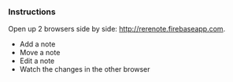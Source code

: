 ### Instructions

Open up 2 browsers side by side: http://rerenote.firebaseapp.com.

 * Add a note
 * Move a note
 * Edit a note
 * Watch the changes in the other browser
